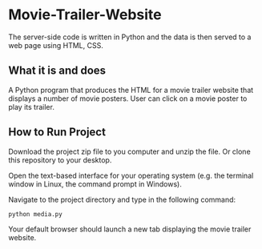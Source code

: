 # Movie-Trailer-Website

The server-side code is written in Python and the data is then served to a web page using
HTML, CSS.

## What it is and does

A Python program that produces the HTML for a movie trailer website that displays
a number of movie posters. User can click on a movie poster to play its trailer.

## How to Run Project

Download the project zip file to you computer and unzip the file. Or clone this
repository to your desktop.

Open the text-based interface for your operating system (e.g. the terminal
window in Linux, the command prompt in Windows).

Navigate to the project directory and type in the following command:

```bash
python media.py
```

Your default browser should launch a new tab displaying the movie trailer website.
